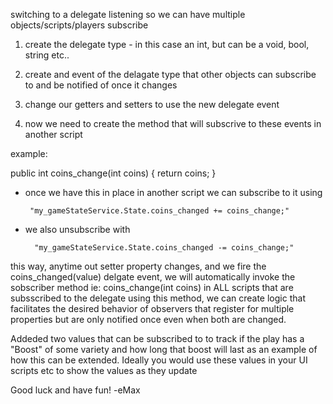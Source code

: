 switching to a delegate listening so we can have multiple objects/scripts/players subscribe 

 1. create the delegate type - in this case an int, but can be a void, bool, string etc..

 2. create and event of the delagate type that other objects can subscribe to and be notified of once it changes

 3. change our getters and setters to use the new delegate event

 4. now we need to create the method that will subscrive to these events in another script
 
  example:
  
  public int coins_change(int coins)
  {
     return coins;
   }

  - once we have this in place in another script we can subscribe to it using
  
         "my_gameStateService.State.coins_changed += coins_change;"
  
 - we also unsubscribe with
 
         "my_gameStateService.State.coins_changed -= coins_change;"

  this way, anytime out setter property changes, and we fire the coins_changed(value) delgate event, 
  we will automatically invoke the sobscriber method ie: coins_change(int coins) in ALL scripts that are subsscribed to the delegate
  using this method, we can create logic that facilitates the desired behavior of observers that register for multiple properties but are only 
  notified once even when both are changed. 
  
  Addeded two values that can be subscribed to to track if the play has a "Boost" of some variety
  and how long that boost will last as an example of how this can be extended.
  Ideally you would use these values in your UI scripts etc to show the values as they update

 Good luck and have fun! -eMax


 
